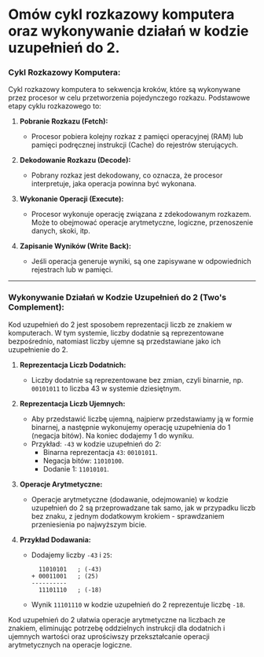 # Omów cykl rozkazowy komputera oraz wykonywanie działań w kodzie uzupełnień do 2.

### Cykl Rozkazowy Komputera:

Cykl rozkazowy komputera to sekwencja kroków, które są wykonywane przez procesor w celu przetworzenia pojedynczego rozkazu. Podstawowe etapy cyklu rozkazowego to:

1. **Pobranie Rozkazu (Fetch):**
   - Procesor pobiera kolejny rozkaz z pamięci operacyjnej (RAM) lub pamięci podręcznej instrukcji (Cache) do rejestrów sterujących.

2. **Dekodowanie Rozkazu (Decode):**
   - Pobrany rozkaz jest dekodowany, co oznacza, że procesor interpretuje, jaka operacja powinna być wykonana.

3. **Wykonanie Operacji (Execute):**
   - Procesor wykonuje operację związana z zdekodowanym rozkazem. Może to obejmować operacje arytmetyczne, logiczne, przenoszenie danych, skoki, itp.

4. **Zapisanie Wyników (Write Back):**
   - Jeśli operacja generuje wyniki, są one zapisywane w odpowiednich rejestrach lub w pamięci.

---

### Wykonywanie Działań w Kodzie Uzupełnień do 2 (Two's Complement):

Kod uzupełnień do 2 jest sposobem reprezentacji liczb ze znakiem w komputerach. W tym systemie, liczby dodatnie są reprezentowane bezpośrednio, natomiast liczby ujemne są przedstawiane jako ich uzupełnienie do 2.

1. **Reprezentacja Liczb Dodatnich:**
   - Liczby dodatnie są reprezentowane bez zmian, czyli binarnie, np. `00101011` to liczba 43 w systemie dziesiętnym.

2. **Reprezentacja Liczb Ujemnych:**
   - Aby przedstawić liczbę ujemną, najpierw przedstawiamy ją w formie binarnej, a następnie wykonujemy operację uzupełnienia do 1 (negacja bitów). Na koniec dodajemy 1 do wyniku.
   - Przykład: `-43` w kodzie uzupełnień do 2:
     - Binarna reprezentacja `43`: `00101011`.
     - Negacja bitów: `11010100`.
     - Dodanie 1: `11010101`.

3. **Operacje Arytmetyczne:**
   - Operacje arytmetyczne (dodawanie, odejmowanie) w kodzie uzupełnień do 2 są przeprowadzane tak samo, jak w przypadku liczb bez znaku, z jednym dodatkowym krokiem - sprawdzaniem przeniesienia po najwyższym bicie.

4. **Przykład Dodawania:**
   - Dodajemy liczby `-43` i `25`:
     ```
       11010101   ; (-43)
     + 00011001   ; (25)
     ----------
       11101110   ; (-18)
     ```
   - Wynik `11101110` w kodzie uzupełnień do 2 reprezentuje liczbę `-18`.

Kod uzupełnień do 2 ułatwia operacje arytmetyczne na liczbach ze znakiem, eliminując potrzebę oddzielnych instrukcji dla dodatnich i ujemnych wartości oraz uprościwszy przekształcanie operacji arytmetycznych na operacje logiczne.